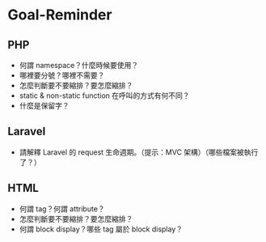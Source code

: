 # Goal-Reminder

## PHP
* 何謂 namespace？什麼時候要使用？
* 哪裡要分號？哪裡不需要？
* 怎麼判斷要不要縮排？要怎麼縮排？
* static & non-static function 在呼叫的方式有何不同？
* 什麼是保留字？

## Laravel
* 請解釋 Laravel 的 request 生命週期。（提示：MVC 架構）（哪些檔案被執行了？）

## HTML
* 何謂 tag？何謂 attribute？
* 怎麼判斷要不要縮排？要怎麼縮排？
* 何謂 block display？哪些 tag 屬於 block display？
